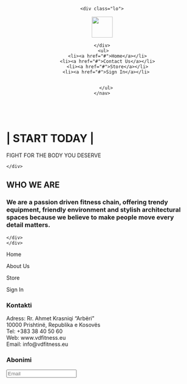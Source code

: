 <html lang="en">
<head>
    <meta charset="UTF-8">
    <meta name="viewport" content="width=device-width, initial-scale=1.0">
    <title>VD GYM</title>
    <link rel="stylesheet" href="Projekti.css">

<style>

</style>
</head>

<body>
   <header>
    <nav>
   
    <div class="lo">
   <img src="loggo.jpg" alt="" height="55px" >  
      
    </div>
     <ul>
        <li><a href="#">Home</a></li>
        <li><a href="#">Contact Us</a></li>
        <li><a href="#">Store</a></li>
       <li><a href="#">Sign In</a></li>
       
        
       </ul>
    </nav>
</header>
    <div class="wallp"> <img src="main-1-1.jpg" alt="" class="fit">
    <divc class="motiv">
        <h1>| START TODAY |</h1>
        <p>FIGHT FOR THE BODY YOU DESERVE</p>
    
    </div>
</div>
<div class="motiv2">
    <div class="f1"> 
        <h2>WHO WE ARE</h2>
    </div>
    <div class="f2">
        <h3>We are a passion driven fitness chain, offering trendy <br>
        equipment, friendly environment and stylish architectural  <br>
         spaces because we believe to make people move every       <br>
          detail matters.</h3>
          
    </div>
    </div>



<div class="info">
<div class="menyja">
    <p>Home</p>
    <p>About Us</p>
    <p>Store</p>
    <p>Sign In</p>
</div>
<div class="kontakti">
    <h3>Kontakti</h3>
<p>Adress: Rr. Ahmet Krasniqi “Arbëri”<br>
    10000 Prishtinë, Republika e Kosovës <br>
    Tel: +383 38 40 50 60 <br>
    Web: www.vdfitness.eu <br>
    Email: info@vdfitness.eu</p>
    
</div>


<div class="reklamacion">
    <h3>Abonimi</h3>
    <div class="imell" ><input type="text" id="email" placeholder="Email">
    </div>
</div>


</div>
    



</body>
</html>

